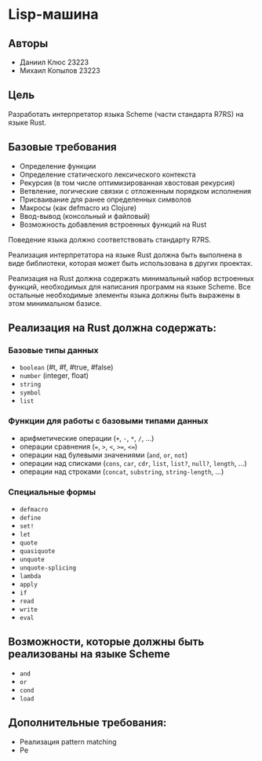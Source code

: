# Lisp-машина

## Авторы

- Даниил Клюс 23223
- Михаил Копылов 23223

## Цель

Разработать интерпретатор языка Scheme (части стандарта R7RS) на языке Rust.

## Базовые требования

- Определение функции
- Определение статического лексического контекста
- Рекурсия (в том числе оптимизированная хвостовая рекурсия)
- Ветвление, логические связки с отложенным порядком исполнения
- Присваивание для ранее определенных символов
- Макросы (как defmacro из Clojure)
- Ввод-вывод (консольный и файловый)
- Возможность добавления встроенных функций на Rust

Поведение языка должно соответствовать стандарту R7RS.

Реализация интерпретатора на языке Rust должна быть выполнена в виде библиотеки, которая может быть использована в других проектах.

Реализация на Rust должна содержать минимальный набор встроенных функций, необходимых для написания программ на языке Scheme. Все остальные необходимые элементы языка должны быть выражены в этом минимальном базисе.

## Реализация на Rust должна содержать:

### Базовые типы данных

- `boolean` (#t, #f, #true, #false)
- `number` (integer, float)
- `string`
- `symbol`
- `list`

### Функции для работы с базовыми типами данных

- арифметические операции (`+`, `-`, `*`, `/`, ...)
- операции сравнения (`=`, `>`, `<`, `>=`, `<=`)
- операции над булевыми значениями (`and`, `or`, `not`)
- операции над списками (`cons`, `car`, `cdr`, `list`, `list?`, `null?`, `length`, ...)
- операции над строками (`concat`, `substring`, `string-length`, ...)

### Специальные формы

- `defmacro`
- `define`
- `set!`
- `let`
- `quote`
- `quasiquote`
- `unquote`
- `unquote-splicing`
- `lambda`
- `apply`
- `if`
- `read`
- `write`
- `eval`

## Возможности, которые должны быть реализованы на языке Scheme

- `and`
- `or`
- `cond`
- `load`

## Дополнительные требования:

- Реализация pattern matching
- Ре
